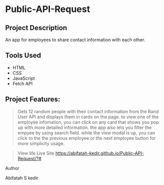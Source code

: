 # Public-API-Request

## Project Description

An app for employees to share contact information with each other.

## Tools Used
* HTML
* CSS
* JavaScript 
* Fetch API

## Project Features:

>Gets 12 random people with their contact information from the Rand User API and displays them in cards on the page.
to view one of the employee infomation, you can click on any card that shows you pop up with more detailed information.
the app also lets you filter the empyee by using search field. while the view modal is up, you can click to the the previous employee or
the next employee button for more simplicity usage.

>View life Live Site https://abifatah-kedir.github.io/Public-API-Request/?#

Author

Abifatah S kedir
